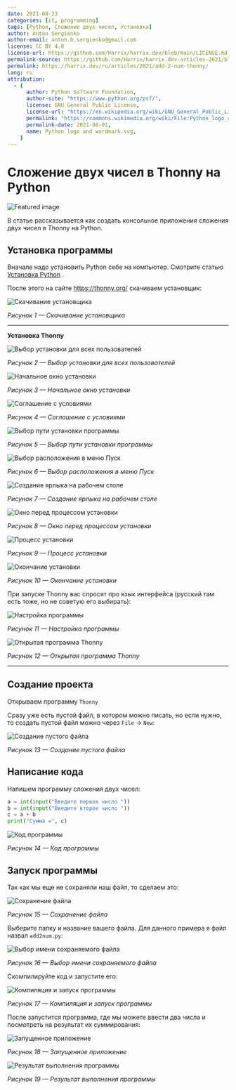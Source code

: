 ```yaml
---
date: 2021-08-23
categories: [it, programming]
tags: [Python, Сложение двух чисел, Установка]
author: Anton Sergienko
author-email: anton.b.sergienko@gmail.com
license: CC BY 4.0
license-url: https://github.com/Harrix/harrix.dev/blob/main/LICENSE.md
permalink-source: https://github.com/Harrix/harrix.dev-articles-2021/blob/main/add-2-num-thonny/add-2-num-thonny.md
permalink: https://harrix.dev/ru/articles/2021/add-2-num-thonny/
lang: ru
attribution:
  - {
      author: Python Software Foundation,
      author-site: "https://www.python.org/psf/",
      license: GNU General Public License,
      license-url: "https://en.wikipedia.org/wiki/GNU_General_Public_License",
      permalink: "https://commons.wikimedia.org/wiki/File:Python_logo_and_wordmark.svg",
      permalink-date: 2021-08-01,
      name: Python logo and wordmark.svg,
    }
---
```


# Сложение двух чисел в Thonny на Python

![Featured image](featured-image.svg)

В статье рассказывается как создать консольное приложения сложения двух чисел в Thonny на Python.

## Установка программы

Вначале надо установить Python себе на компьютер. Смотрите статью [Установка Python](https://github.com/Harrix/harrix.dev-articles-2021/blob/main/install-python/install-python.md) <!-- https://harrix.dev/ru/articles/2021/install-python/ -->.

После этого на сайте <https://thonny.org/> скачиваем установщик:

![Скачивание установщика](img/download.png)

_Рисунок 1 — Скачивание установщика_

---

**Установка Thonny** <!-- !details -->

![Выбор установки для всех пользователей](img/install-mode.png)

_Рисунок 2 — Выбор установки для всех пользователей_

![Начальное окно установки](img/install_01.png)

_Рисунок 3 — Начальное окно установки_

![Соглашение с условиями](img/install_02.png)

_Рисунок 4 — Соглашение с условиями_

![Выбор пути установки программы](img/install_03.png)

_Рисунок 5 — Выбор пути установки программы_

![Выбор расположения в меню Пуск](img/install_04.png)

_Рисунок 6 — Выбор расположения в меню Пуск_

![Создание ярлыка на рабочем столе](img/install_05.png)

_Рисунок 7 — Создание ярлыка на рабочем столе_

![Окно перед процессом установки](img/install_06.png)

_Рисунок 8 — Окно перед процессом установки_

![Процесс установки](img/install_07.png)

_Рисунок 9 — Процесс установки_

![Окончание установки](img/install_08.png)

_Рисунок 10 — Окончание установки_

При запуске Thonny вас спросят про язык интерфейса (русский там есть тоже, но не советую его выбирать):

![Настройка программы](img/install_09.png)

_Рисунок 11 — Настройка программы_

![Открытая программа Thonny](img/thonny.png)

_Рисунок 12 — Открытая программа Thonny_

---

## Создание проекта

Открываем программу `Thonny`

Сразу уже есть пустой файл, в котором можно писать, но если нужно, то создать пустой файл можно через `File` → `New`:

![Создание пустого файла](img/new-project.png)

_Рисунок 13 — Создание пустого файла_

## Написание кода

Напишем программу сложения двух чисел:

```python
a = int(input("Введите первое число "))
b = int(input("Введите второе число "))
c = a + b
print("Сумма =", c)
```

![Код программы](img/code.png)

_Рисунок 14 — Код программы_

## Запуск программы

Так как мы еще не сохраняли наш файл, то сделаем это:

![Сохранение файла](img/save_01.png)

_Рисунок 15 — Сохранение файла_

Выберите папку и название вашего файла. Для данного примера я файл назвал `add2num.py`:

![Выбор имени сохраняемого файла](img/save_02.png)

_Рисунок 16 — Выбор имени сохраняемого файла_

Скомпилируйте код и запустите его:

![Компиляция и запуск программы](img/run.png)

_Рисунок 17 — Компиляция и запуск программы_

После запустится программа, где мы можете ввести два числа и посмотреть на результат их суммирования:

![Запущенное приложение](img/result_01.png)

_Рисунок 18 — Запущенное приложение_

![Результат выполнения программы](img/result_02.png)

_Рисунок 19 — Результат выполнения программы_
